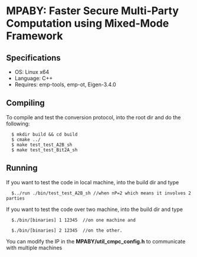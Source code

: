 # MPABY: Faster Secure Multi-Party Computation using Mixed-Mode Framework

## Specifications

- OS: Linux x64
- Language: C++
- Requires: emp-tools,  emp-ot, Eigen-3.4.0

## Compiling

To compile and test the conversion protocol, into the root dir and do the following: 

```
  $ mkdir build && cd build
  $ cmake ../
  $ make test_test_A2B_sh
  $ make test_test_Bit2A_sh
```

## Running

If you want to test the code in local machine, into the build dir and  type

```
  $../run ./bin/test_test_A2B_sh //when nP=2 which means it involves 2 parties
```

If you want to test the code over two machine, into the build dir and type

```
  $./bin/[binaries] 1 12345  //on one machine and

  $./bin/[binaries] 2 12345  //on the other.
```

You can modify the IP in the **MPABY/util_cmpc_config.h** to communicate with multiple machines
